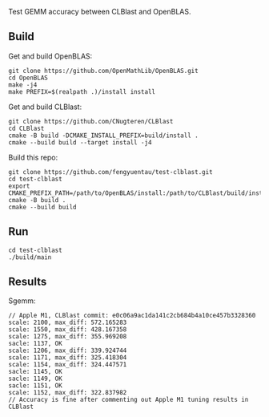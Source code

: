 Test GEMM accuracy between CLBlast and OpenBLAS.

## Build

Get and build OpenBLAS:

```
git clone https://github.com/OpenMathLib/OpenBLAS.git
cd OpenBLAS
make -j4
make PREFIX=$(realpath .)/install install
```

Get and build CLBlast:

```
git clone https://github.com/CNugteren/CLBlast
cd CLBlast
cmake -B build -DCMAKE_INSTALL_PREFIX=build/install .
cmake --build build --target install -j4
```

Build this repo:

```
git clone https://github.com/fengyuentau/test-clblast.git
cd test-clblast
export CMAKE_PREFIX_PATH=/path/to/OpenBLAS/install:/path/to/CLBlast/build/install
cmake -B build .
cmake --build build
```

## Run

```
cd test-clblast
./build/main
```

## Results

Sgemm:

```
// Apple M1, CLBlast commit: e0c06a9ac1da141c2cb684b4a10ce457b3328360
scale: 2100, max_diff: 572.165283
scale: 1550, max_diff: 428.167358
scale: 1275, max_diff: 355.969208
sacle: 1137, OK
scale: 1206, max_diff: 339.924744
scale: 1171, max_diff: 325.418304
scale: 1154, max_diff: 324.447571
sacle: 1145, OK
sacle: 1149, OK
sacle: 1151, OK
scale: 1152, max_diff: 322.837982
// Accuracy is fine after commenting out Apple M1 tuning results in CLBlast
```
